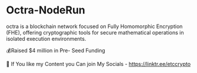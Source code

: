 # Octra-NodeRun
octra  is a blockchain network focused on Fully Homomorphic Encryption (FHE), offering cryptographic tools for secure mathematical operations in isolated execution environments.  

💰Raised $4 million in Pre- Seed Funding   

📌 If You like my Content you Can join My Socials  - https://linktr.ee/etccrypto
